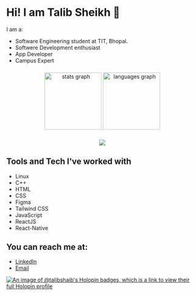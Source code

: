 <!-- Replace the placeholder URLs with your actual links -->
# Hi! I am Talib Sheikh 👋
I am a:
- Software Engineering student at TIT, Bhopal.
- Softwere Development enthusiast
- App Developer
- Campus Expert
 ### 
 
<div align="center">
  <img src="https://github-readme-stats.vercel.app/api?username=Talibshaib&hide_title=false&hide_rank=false&show_icons=true&include_all_commits=true&count_private=true&disable_animations=false&theme=dracula&locale=en&hide_border=false&order=1" height="150" alt="stats graph"  />
  <img src="https://github-readme-stats.vercel.app/api/top-langs?username=Talibshaib&locale=en&hide_title=false&layout=compact&card_width=320&langs_count=5&theme=dracula&hide_border=false&order=2" height="150" alt="languages graph"  />
</div>

###

<div align="center">
  <img src="https://profile-counter.glitch.me/Talibshaib/count.svg?"  />
</div>

###

## Tools and Tech I've worked with
- Linux
- C++
- HTML
- CSS
- Figma
- Tailwind CSS
- JavaScript
- ReactJS
- React-Native  

## You can reach me at:
- [LinkedIn](https://www.linkedin.com/in/talib-sheikh-385a85251/)
- [Email](mdtalib23038@gmail.com)


[![An image of @talibshaib's Holopin badges, which is a link to view their full Holopin profile](https://holopin.me/talibshaib)][holopin]

[holopin]:https://holopin.io/@talibshaib
